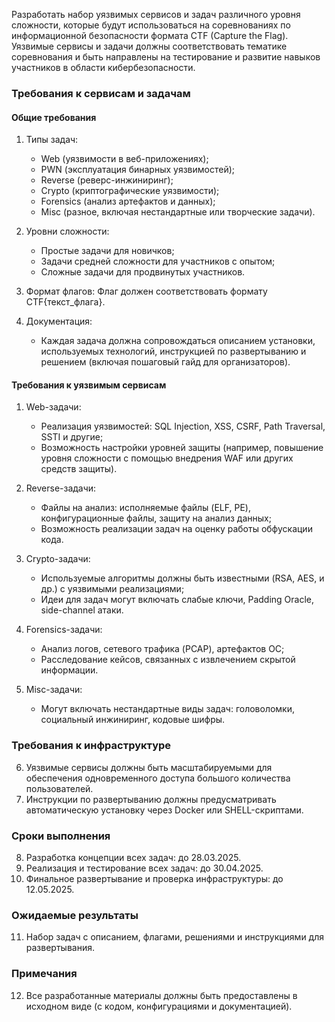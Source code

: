 Разработать набор уязвимых сервисов и задач различного уровня сложности, которые будут использоваться на соревнованиях по информационной безопасности формата CTF (Capture the Flag). Уязвимые сервисы и задачи должны соответствовать тематике соревнования и быть направлены на тестирование и развитие навыков участников в области кибербезопасности.


### Требования к сервисам и задачам

#### Общие требования

1. Типы задач:
   - Web (уязвимости в веб-приложениях);
   - PWN (эксплуатация бинарных уязвимостей);
   - Reverse (реверс-инжиниринг);
   - Crypto (криптографические уязвимости);
   - Forensics (анализ артефактов и данных);
   - Misc (разное, включая нестандартные или творческие задачи).

2. Уровни сложности:
   - Простые задачи для новичков;
   - Задачи средней сложности для участников с опытом;
   - Сложные задачи для продвинутых участников.

3. Формат флагов:
   Флаг должен соответствовать формату CTF{текст_флага}.

4. Документация:
   - Каждая задача должна сопровождаться описанием установки, используемых технологий, инструкцией по развертыванию и решением (включая пошаговый гайд для организаторов).


#### Требования к уязвимым сервисам

1. Web-задачи:
   - Реализация уязвимостей: SQL Injection, XSS, CSRF, Path Traversal, SSTI и другие;
   - Возможность настройки уровней защиты (например, повышение уровня сложности с помощью внедрения WAF или других средств защиты).

2. Reverse-задачи:
   - Файлы на анализ: исполняемые файлы (ELF, PE), конфигурационные файлы, защиту на анализ данных;
   - Возможность реализации задач на оценку работы обфускации кода.

3. Crypto-задачи:
   - Используемые алгоритмы должны быть известными (RSA, AES, и др.) с уязвимыми реализациями;
   - Идеи для задач могут включать слабые ключи, Padding Oracle, side-channel атаки.

4. Forensics-задачи:
   - Анализ логов, сетевого трафика (PCAP), артефактов ОС;
   - Расследование кейсов, связанных с извлечением скрытой информации.

5. Misc-задачи:
   - Могут включать нестандартные виды задач: головоломки, социальный инжиниринг, кодовые шифры.

### Требования к инфраструктуре


6. Уязвимые сервисы должны быть масштабируемыми для обеспечения одновременного доступа большого количества пользователей.
7. Инструкции по развертыванию должны предусматривать автоматическую установку через Docker или SHELL-скриптами. 


### Сроки выполнения

8. Разработка концепции всех задач:  до 28.03.2025.
9. Реализация и тестирование всех задач: до 30.04.2025.
10. Финальное развертывание и проверка инфраструктуры: до 12.05.2025.


### Ожидаемые результаты

11. Набор задач с описанием, флагами, решениями и инструкциями для развертывания.



### Примечания

12. Все разработанные материалы должны быть предоставлены  в исходном виде (с кодом, конфигурациями и документацией).
